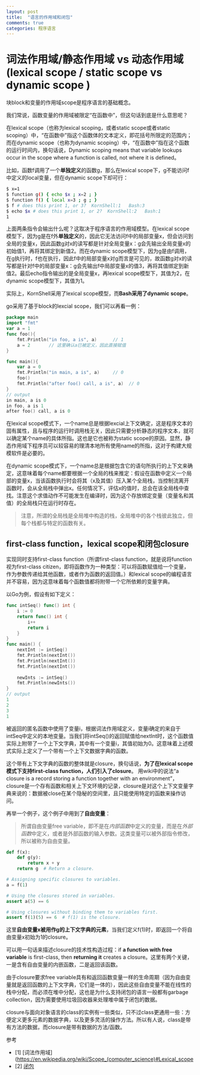 ```yaml
---
layout: post
title:  "语言的作用域和闭包"
comments: true
categories: 程序语言
---
```

# 词法作用域/静态作用域 vs 动态作用域(lexical scope / static scope vs dynamic scope )

块block和变量的作用域scope是程序语言的基础概念。

我们常说，函数变量的作用域被限定“在函数中”，但这句话到底是什么意思呢？

在lexical scope（也称为lexical scoping，或者static scope或者static scoping）中，“在函数中”指这个函数体的文本定义，即花括号所限定的范围内；而在dynamic scope（也称为dynamic scoping）中，“在函数中”指在这个函数的运行时间内，换句话说，Dynamic scoping means that variable lookups occur in the scope where a function is called, not where it is defined。

比如，函数f调用了一个**单独定义**的函数g，那么在lexical scope下，g不能访问f中定义的local变量，但在dynamic scope下却可行：
```sh
$ x=1
$ function g() { echo $x ; x=2 ; }
$ function f() { local x=3 ; g ; }
$ f # does this print 1, or 3?  KornShell:1   Bash:3
$ echo $x # does this print 1, or 2?  KornShell:2   Bash:1
1
```
上面两条指令会输出什么呢？这取决于程序语言的作用域模型。在lexical scope模型下，因为g是在f外**单独定义**的，因此它无法访问f中的局部变量x，但会访问到全局的变量x，因此函数g对x的读写都是针对全局变量x：g会先输出全局变量x的初始值1，再将其绑定到新值2。而在dynamic scope模型下，因为g是由f调用，在g执行时，f也在执行，因此f中的局部变量x对g而言是可见的，故函数g对x的读写都是针对f中的局部变量x：g会先输出f中局部变量x的值3，再将其值绑定到新值2。最后echo指令输出的是全局变量x，再lexical scope模型下，其值为2，在dynamic scope模型下，其值为1。

实际上，KornShell采用了lexical scope模型，而**Bash采用了dynamic scope**。

go采用了基于block的lexcial scope，我们可以再看一例：
```Go
package main
import "fmt"
var a = 1
func foo(){
    fmt.Println("in foo, a is", a)      // 1
    a = 2       // 这里确认a已被定义，因此直接赋值
}

func main(){
    var a = 0
    fmt.Println("in main, a is", a)     // 0
    foo()
    fmt.Println("after foo() call, a is", a)  // 0
}
// output
in main, a is 0
in foo, a is 1
after foo() call, a is 0
```

在lexical scope模式下，一个name总是根据lexcial上下文确定，这是程序文本的固有属性，且与程序的运行时调用栈无关，因此只需要分析静态的程序文本，就可以确定某个name的具体所指。这也是它也被称为static scope的原因。显然，静态作用域下程序员可以较容易的理清本地所有使用name的所指，这对于构建大规模软件是必要的。

在dynamic scope模式下，一个name总是根据包含它的语句所执行的上下文来确定，这意味着每个name都要根据一个全局的栈来推定：假设在函数中定义一个局部的变量x，当该函数执行时会将其（x及其值）压入某个全局栈，当控制流离开函数时，会从全局栈中弹出x。任何情况下，评估x的值时，总会在该全局栈中查找。注意这个求值动作不可能发生在编译时，因为这个存放绑定变量（变量名和其值）的全局栈只在运行时存在。
> 注意，所谓的全局栈是全局堆中构造的栈，全局堆中的各个栈彼此独立，但每个栈都与特定的函数有关。

## first-class function，lexical scope和闭包closure
实现同时支持first-class function（所谓first-class function，就是说将function视为first-class citizen，即将函数作为一种类型：可以将函数赋值给一个变量，作为参数传递给其他函数，或者作为函数的返回值。）和lexical scope的编程语言并不容易，因为这意味着每个函数值都将附带一个它所依赖的变量字典。

以Go为例，假设有如下定义：
```Go
func intSeq() func() int {
    i := 0
    return func() int {
        i++
        return i
    }
}
func main() {
    nextInt := intSeq()
    fmt.Println(nextInt())
    fmt.Println(nextInt())
    fmt.Println(nextInt())
    
    newInts := intSeq()
    fmt.Println(newInts())
}
// output
1
2
3
1
```
被返回的匿名函数中使用了变量i，根据词法作用域定义，变量i确定的来自于intSeq中定义的本地变量。当我们将intSeq()的返回赋值给nextInt时，这个函数值实际上附带了一个上下文字典，其中有一个变量i，其值初始为0。这意味着上述模式实际上定义了一个带有一个上下文数据字典的函数。

这个带有上下文字典的函数的整体就是closure，换句话说，**为了在lexical scope模式下支持first-class function，人们引入了closure**。 用wiki中的说法“a closure is a record storing a function together with an environment”，closure是一个存有函数和相关上下文环境的记录，closure是对这个上下文变量字典来说的：数据被close在某个隐秘的空间里，且只能使用特定的函数来操作访问。

再举一个例子，这个例子中用到了**自由变量**：
> 所谓自由变量free variable，即不是在*内部函数*中定义的变量，而是在*外部函数*中定义，或者是外部函数的输入参数。这类变量可以被外部指令修改，所以被称为自由变量。
```Python
def f(x):
    def g(y):
        return x + y
    return g  # Return a closure.

# Assigning specific closures to variables.
a = f(1)

# Using the closures stored in variables.
assert a(5) == 6

# Using closures without binding them to variables first.
assert f(1)(5) == 6  # f(1) is the closure.
```
这里**自由变量x被用作g的上下文字典的元素**，当我们定义f(1)时，即返回一个将自由变量x初始为1的closure。

可以用一句话来描述closure的技术性构造过程：if **a function with free variable** is first-class, then **returning it** creates a closure。这里有两个关键，一是含有自由变量的内嵌函数，二是返回该函数。

由于closure要求free variable具有和返回函数变量一样的生命周期（因为自由变量就是返回函数的上下文字典，它们是一体的），因此这些自由变量不能在线性的栈中分配，而必须在堆中分配，这也是为什么支持闭包的语言一般都有garbage collection，因为需要使用垃圾回收器来处理堆中属于闭包的数据。

closure与面向对象语言的class的实例有一些类似，只不过class更通用一些：方便定义更多元素的数据字典，以及更多灵活的操作方法。所以有人说，class是带有方法的数据，而closure是带有数据的方法/函数。

参考
- [1] [词法作用域](https://en.wikipedia.org/wiki/Scope_(computer_science)#Lexical_scope
- [2] [闭包](https://en.wikipedia.org/wiki/Closure_(computer_programming))